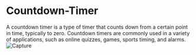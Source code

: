 # Countdown-Timer
A countdown timer is a type of timer that counts down from a certain point in time, typically to zero. Countdown timers are commonly used in a variety of applications, such as online quizzes, games, sports timing, and alarms.
![Capture](https://user-images.githubusercontent.com/105599585/214328058-a83dfb27-572b-42f7-a53a-8c077ba6b695.JPG)

